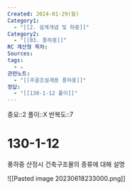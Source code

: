 ```yaml
---
Created: 2024-01-29(월)
Category1:
  - "[[2. 설계개념 및 하중]]"
Category2:
  - "[[03. 풍하중]]"
RC 계산형 목차: 
Sources: 
tags:
  - ✏️
관련노트:
  - "[[주골조설계용 풍하중]]"
정답:
  - "[[130-1-12 풀이]]"
---
```

중요::2
풀이::X
반복도::7

#  130-1-12

풍하중 산정시 건축구조물의 종류에 대해 설명

![[Pasted image 20230618233000.png]]